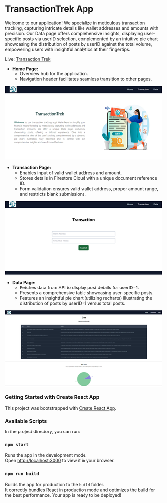 # TransactionTrek App

Welcome to our application! We specialize in meticulous transaction tracking, capturing intricate details like wallet addresses and amounts with precision. Our Data page offers comprehensive insights, displaying user-specific posts via userID selection, complemented by an intuitive pie chart showcasing the distribution of posts by userID against the total volume, empowering users with insightful analytics at their fingertips.

Live: [Transaction Trek](https://transaction-trek.vercel.app/)

- **Home Page:**
  - Overview hub for the application.
  - Navigation header facilitates seamless transition to other pages.

![Home page](image.png)

- **Transaction Page:**
  - Enables input of valid wallet address and amount.
  - Stores details in Firestore Cloud with a unique document reference ID.
  - Form validation ensures valid wallet address, proper amount range, and restricts blank submissions.

![Transaction page](image-1.png)

- **Data Page:**
  - Fetches data from API to display post details for userID=1.
  - Presents a comprehensive table showcasing user-specific posts.
  - Features an insightful pie chart (utilizing recharts) illustrating the distribution of posts by userID=1 versus total posts.

![Data page](image-2.png)

### Getting Started with Create React App

This project was bootstrapped with [Create React App](https://github.com/facebook/create-react-app).

### Available Scripts

In the project directory, you can run:

### `npm start`

Runs the app in the development mode.\
Open [http://localhost:3000](http://localhost:3000) to view it in your browser.

### `npm run build`

Builds the app for production to the `build` folder.\
It correctly bundles React in production mode and optimizes the build for the best performance.
Your app is ready to be deployed!
